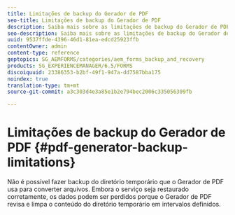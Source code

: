 ```yaml
---
title: Limitações de backup do Gerador de PDF
seo-title: Limitações de backup do Gerador de PDF
description: Saiba mais sobre as limitações de backup do Gerador de PDF.
seo-description: Saiba mais sobre as limitações de backup do Gerador de PDF.
uuid: 9537ffde-4396-46d1-81ea-edcd25923ffb
contentOwner: admin
content-type: reference
geptopics: SG_AEMFORMS/categories/aem_forms_backup_and_recovery
products: SG_EXPERIENCEMANAGER/6.5/FORMS
discoiquuid: 23386353-b2bf-49f1-947a-dd7587bba175
noindex: true
translation-type: tm+mt
source-git-commit: a3c303d4e3a85e1b2e794bec2006c335056309fb

---
```



# Limitações de backup do Gerador de PDF {#pdf-generator-backup-limitations}

Não é possível fazer backup do diretório temporário que o Gerador de PDF usa para converter arquivos. Embora o serviço seja restaurado corretamente, os dados podem ser perdidos porque o Gerador de PDF revisa e limpa o conteúdo do diretório temporário em intervalos definidos.
